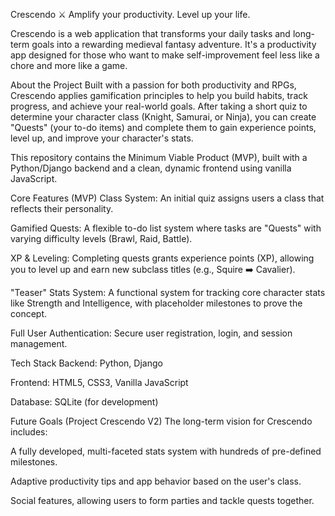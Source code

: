 Crescendo ⚔️
Amplify your productivity. Level up your life.

Crescendo is a web application that transforms your daily tasks and long-term goals into a rewarding medieval fantasy adventure. It's a productivity app designed for those who want to make self-improvement feel less like a chore and more like a game.

About the Project
Built with a passion for both productivity and RPGs, Crescendo applies gamification principles to help you build habits, track progress, and achieve your real-world goals. After taking a short quiz to determine your character class (Knight, Samurai, or Ninja), you can create "Quests" (your to-do items) and complete them to gain experience points, level up, and improve your character's stats.

This repository contains the Minimum Viable Product (MVP), built with a Python/Django backend and a clean, dynamic frontend using vanilla JavaScript.

Core Features (MVP)
Class System: An initial quiz assigns users a class that reflects their personality.

Gamified Quests: A flexible to-do list system where tasks are "Quests" with varying difficulty levels (Brawl, Raid, Battle).

XP & Leveling: Completing quests grants experience points (XP), allowing you to level up and earn new subclass titles (e.g., Squire ➡️ Cavalier).

"Teaser" Stats System: A functional system for tracking core character stats like Strength and Intelligence, with placeholder milestones to prove the concept.

Full User Authentication: Secure user registration, login, and session management.

Tech Stack
Backend: Python, Django

Frontend: HTML5, CSS3, Vanilla JavaScript

Database: SQLite (for development)

Future Goals (Project Crescendo V2)
The long-term vision for Crescendo includes:

A fully developed, multi-faceted stats system with hundreds of pre-defined milestones.

Adaptive productivity tips and app behavior based on the user's class.

Social features, allowing users to form parties and tackle quests together.
